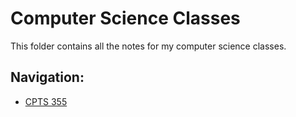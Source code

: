# Computer Science Classes

This folder contains all the notes for my computer science classes.

## Navigation:

- [CPTS 355](https://github.com/WillSkelton/CSAdventures/blob/master/cpts-355/readme.md)
